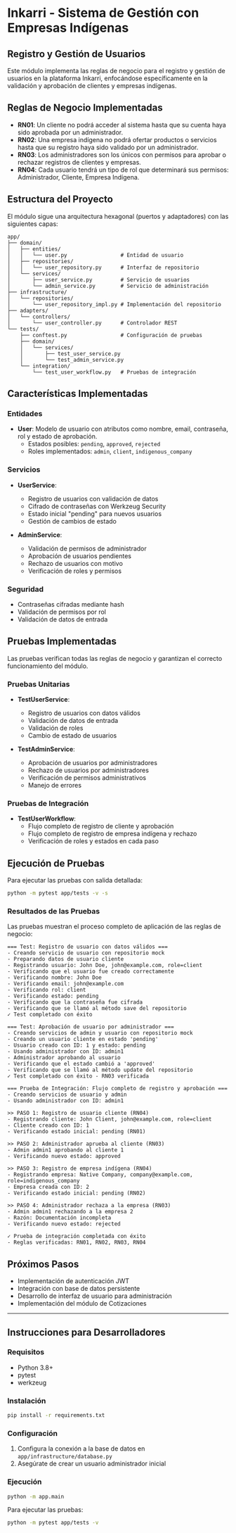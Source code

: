 # Inkarri - Sistema de Gestión con Empresas Indígenas

## Registro y Gestión de Usuarios

Este módulo implementa las reglas de negocio para el registro y gestión de usuarios en la plataforma Inkarri, enfocándose específicamente en la validación y aprobación de clientes y empresas indígenas.

## Reglas de Negocio Implementadas

- **RN01**: Un cliente no podrá acceder al sistema hasta que su cuenta haya sido aprobada por un administrador.
- **RN02**: Una empresa indígena no podrá ofertar productos o servicios hasta que su registro haya sido validado por un administrador.
- **RN03**: Los administradores son los únicos con permisos para aprobar o rechazar registros de clientes y empresas.
- **RN04**: Cada usuario tendrá un tipo de rol que determinará sus permisos: Administrador, Cliente, Empresa Indígena.

## Estructura del Proyecto

El módulo sigue una arquitectura hexagonal (puertos y adaptadores) con las siguientes capas:

```
app/
├── domain/
│   ├── entities/
│   │   └── user.py                 # Entidad de usuario
│   ├── repositories/
│   │   └── user_repository.py      # Interfaz de repositorio
│   └── services/
│       ├── user_service.py         # Servicio de usuarios
│       └── admin_service.py        # Servicio de administración
├── infrastructure/
│   └── repositories/
│       └── user_repository_impl.py # Implementación del repositorio
├── adapters/
│   └── controllers/
│       └── user_controller.py      # Controlador REST
└── tests/
    ├── conftest.py                 # Configuración de pruebas
    ├── domain/
    │   └── services/
    │       ├── test_user_service.py
    │       └── test_admin_service.py
    └── integration/
        └── test_user_workflow.py   # Pruebas de integración
```

## Características Implementadas

### Entidades

- **User**: Modelo de usuario con atributos como nombre, email, contraseña, rol y estado de aprobación.
  - Estados posibles: `pending`, `approved`, `rejected`
  - Roles implementados: `admin`, `client`, `indigenous_company`

### Servicios

- **UserService**:

  - Registro de usuarios con validación de datos
  - Cifrado de contraseñas con Werkzeug Security
  - Estado inicial "pending" para nuevos usuarios
  - Gestión de cambios de estado
- **AdminService**:

  - Validación de permisos de administrador
  - Aprobación de usuarios pendientes
  - Rechazo de usuarios con motivo
  - Verificación de roles y permisos

### Seguridad

- Contraseñas cifradas mediante hash
- Validación de permisos por rol
- Validación de datos de entrada

## Pruebas Implementadas

Las pruebas verifican todas las reglas de negocio y garantizan el correcto funcionamiento del módulo.

### Pruebas Unitarias

- **TestUserService**:

  - Registro de usuarios con datos válidos
  - Validación de datos de entrada
  - Validación de roles
  - Cambio de estado de usuarios
- **TestAdminService**:

  - Aprobación de usuarios por administradores
  - Rechazo de usuarios por administradores
  - Verificación de permisos administrativos
  - Manejo de errores

### Pruebas de Integración

- **TestUserWorkflow**:
  - Flujo completo de registro de cliente y aprobación
  - Flujo completo de registro de empresa indígena y rechazo
  - Verificación de roles y estados en cada paso

## Ejecución de Pruebas

Para ejecutar las pruebas con salida detallada:

```bash
python -m pytest app/tests -v -s
```

### Resultados de las Pruebas

Las pruebas muestran el proceso completo de aplicación de las reglas de negocio:

```
=== Test: Registro de usuario con datos válidos ===
- Creando servicio de usuario con repositorio mock
- Preparando datos de usuario cliente
- Registrando usuario: John Doe, john@example.com, role=client
- Verificando que el usuario fue creado correctamente
- Verificando nombre: John Doe
- Verificando email: john@example.com
- Verificando rol: client
- Verificando estado: pending
- Verificando que la contraseña fue cifrada
- Verificando que se llamó al método save del repositorio
✓ Test completado con éxito

=== Test: Aprobación de usuario por administrador ===
- Creando servicios de admin y usuario con repositorio mock
- Creando un usuario cliente en estado 'pending'
- Usuario creado con ID: 1 y estado: pending
- Usando administrador con ID: admin1
- Administrador aprobando al usuario
- Verificando que el estado cambió a 'approved'
- Verificando que se llamó al método update del repositorio
✓ Test completado con éxito - RN03 verificada

=== Prueba de Integración: Flujo completo de registro y aprobación ===
- Creando servicios de usuario y admin
- Usando administrador con ID: admin1

>> PASO 1: Registro de usuario cliente (RN04)
- Registrando cliente: John Client, john@example.com, role=client
- Cliente creado con ID: 1
- Verificando estado inicial: pending (RN01)

>> PASO 2: Administrador aprueba al cliente (RN03)
- Admin admin1 aprobando al cliente 1
- Verificando nuevo estado: approved

>> PASO 3: Registro de empresa indígena (RN04)
- Registrando empresa: Native Company, company@example.com, role=indigenous_company
- Empresa creada con ID: 2
- Verificando estado inicial: pending (RN02)

>> PASO 4: Administrador rechaza a la empresa (RN03)
- Admin admin1 rechazando a la empresa 2
- Razón: Documentación incompleta
- Verificando nuevo estado: rejected

✓ Prueba de integración completada con éxito
- Reglas verificadas: RN01, RN02, RN03, RN04
```

## Próximos Pasos

- Implementación de autenticación JWT
- Integración con base de datos persistente
- Desarrollo de interfaz de usuario para administración
- Implementación del módulo de Cotizaciones

---

## Instrucciones para Desarrolladores

### Requisitos

- Python 3.8+
- pytest
- werkzeug

### Instalación

```bash
pip install -r requirements.txt
```

### Configuración

1. Configura la conexión a la base de datos en `app/infrastructure/database.py`
2. Asegúrate de crear un usuario administrador inicial

### Ejecución

```bash
python -m app.main
```

Para ejecutar las pruebas:

```bash
python -m pytest app/tests -v
```
